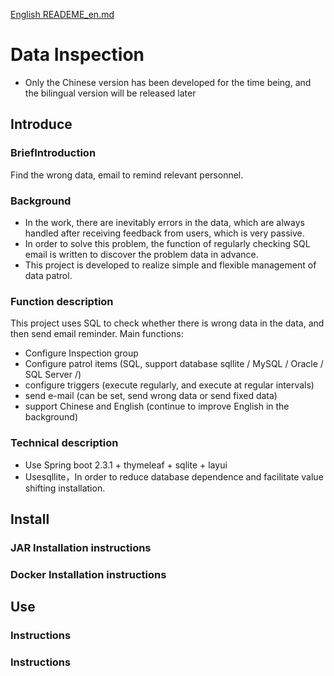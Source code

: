 [English READEME_en.md](https://github.com/yxifu/DataInspection/tree/master/src/main/resources/templates/home/home_zh.md)

# Data Inspection
- Only the Chinese version has been developed for the time being, and the bilingual version will be released later
## Introduce
### BriefIntroduction
Find the wrong data, email to remind relevant personnel.

### Background
- In the work, there are inevitably errors in the data, which are always handled after receiving feedback from users, which is very passive.
- In order to solve this problem, the function of regularly checking SQL email is written to discover the problem data in advance.
- This project is developed to realize simple and flexible management of data patrol.

### Function description
This project uses SQL to check whether there is wrong data in the data, and then send email reminder.
Main functions:
- Configure Inspection group
- Configure patrol items (SQL, support database sqllite / MySQL / Oracle / SQL Server /)
- configure triggers (execute regularly, and execute at regular intervals)
- send e-mail (can be set, send wrong data or send fixed data) 
- support Chinese and English (continue to improve English in the background)
### Technical description
- Use Spring boot 2.3.1 + thymeleaf + sqlite + layui
- Usesqllite，In order to reduce database dependence and facilitate value shifting installation.


## Install
### JAR Installation instructions

### Docker Installation instructions

## Use
### Instructions

### Instructions
